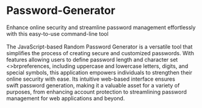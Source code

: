 # Password-Generator
Enhance online security and streamline password management effortlessly with this easy-to-use command-line tool<br>
<br>
The JavaScript-based Random Password Generator is a versatile tool that simplifies the process of creating secure and customized passwords. With features allowing users to define password length and character set <>brpreferences, including uppercase and lowercase letters, digits, and special symbols, this application empowers individuals to strengthen their online security with ease. Its intuitive web-based interface ensures<br> swift password generation, making it a valuable asset for a variety of purposes, from enhancing account protection to streamlining password management for web applications and beyond.
